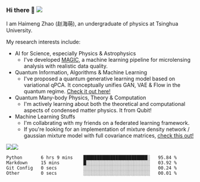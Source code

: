 ### Hi there 👋 ![](https://visitor-badge.glitch.me/badge?page_id=JasonZHM)

I am Haimeng Zhao (赵海萌), an undergraduate of physics at Tsinghua University. 

My research interests include:

- AI for Science, especially Physics & Astrophysics
  - I've developed [MAGIC](https://github.com/JasonZHM/magic-microlensing), a machine learning pipeline for microlensing analysis with realistic data quality. 
- Quantum Information, Algorithms & Machine Learning
  - I've proposed a quantum generative learning model based on variational qPCA. It conceptually unifies GAN, VAE & Flow in the quantum regime. [Check it out here!](https://github.com/JasonZHM/g-qpca)
- Quantum Many-body Physics, Theory & Computation
  - I'm actively learning about both the theoretical and computational aspects of condensed matter physics. It from Qubit!
- Machine Learning Stuffs
  - I'm collabrating with my friends on a federated learning framework.
  - If you're looking for an implementation of mixture density network / gaussian mixture model with full covariance matrices, [check this out!](https://github.com/JasonZHM/full-cov-mdn)

![](https://github-readme-stats.vercel.app/api?username=JasonZHM)![](https://github-readme-stats.vercel.app/api/top-langs/?username=JasonZHM&layout=compact&langs_count=6)

<!--START_SECTION:waka-->

```text
Python       6 hrs 9 mins    ████████████████████████░   95.84 %
Markdown     15 mins         █░░░░░░░░░░░░░░░░░░░░░░░░   03.92 %
Git Config   0 secs          ░░░░░░░░░░░░░░░░░░░░░░░░░   00.24 %
Other        0 secs          ░░░░░░░░░░░░░░░░░░░░░░░░░   00.01 %
```

<!--END_SECTION:waka-->

<!--
**JasonZHM/JasonZHM** is a ✨ _special_ ✨ repository because its `README.md` (this file) appears on your GitHub profile.

Here are some ideas to get you started:

- 🔭 I’m currently working on ...
- 🌱 I’m currently learning ...
- 👯 I’m looking to collaborate on ...
- 🤔 I’m looking for help with ...
- 💬 Ask me about ...
- 📫 How to reach me: ...
- 😄 Pronouns: ...
- ⚡ Fun fact: ...
-->
